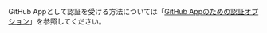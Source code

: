 GitHub Appとして認証を受ける方法については「[GitHub Appのための認証オプション](/apps/building-github-apps/authentication-options-for-github-apps#authenticating-as-a-github-app)」を参照してください。
